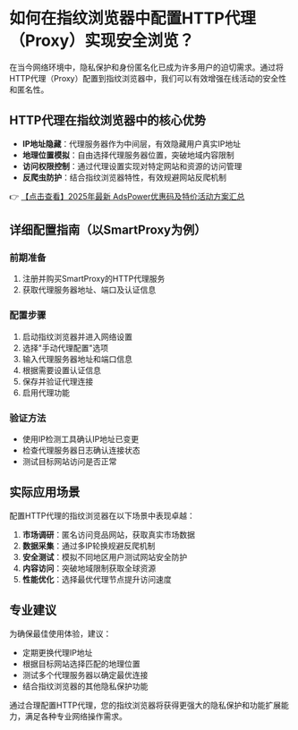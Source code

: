 # 如何在指纹浏览器中配置HTTP代理（Proxy）实现安全浏览？

在当今网络环境中，隐私保护和身份匿名化已成为许多用户的迫切需求。通过将HTTP代理（Proxy）配置到指纹浏览器中，我们可以有效增强在线活动的安全性和匿名性。

## HTTP代理在指纹浏览器中的核心优势

- **IP地址隐藏**：代理服务器作为中间层，有效隐藏用户真实IP地址
- **地理位置模拟**：自由选择代理服务器位置，突破地域内容限制
- **访问权限控制**：通过代理设置实现对特定网站和资源的访问管理
- **反爬虫防护**：结合指纹浏览器特性，有效规避网站反爬机制

👉 [【点击查看】2025年最新 AdsPower优惠码及特价活动方案汇总](https://bit.ly/adspower_free)

## 详细配置指南（以SmartProxy为例）

### 前期准备
1. 注册并购买SmartProxy的HTTP代理服务
2. 获取代理服务器地址、端口及认证信息

### 配置步骤
1. 启动指纹浏览器并进入网络设置
2. 选择"手动代理配置"选项
3. 输入代理服务器地址和端口信息
4. 根据需要设置认证信息
5. 保存并验证代理连接
6. 启用代理功能

### 验证方法
- 使用IP检测工具确认IP地址已变更
- 检查代理服务器日志确认连接状态
- 测试目标网站访问是否正常

## 实际应用场景

配置HTTP代理的指纹浏览器在以下场景中表现卓越：

1. **市场调研**：匿名访问竞品网站，获取真实市场数据
2. **数据采集**：通过多IP轮换规避反爬机制
3. **安全测试**：模拟不同地区用户测试网站安全防护
4. **内容访问**：突破地域限制获取全球资源
5. **性能优化**：选择最优代理节点提升访问速度

## 专业建议

为确保最佳使用体验，建议：
- 定期更换代理IP地址
- 根据目标网站选择匹配的地理位置
- 测试多个代理服务器以确定最优连接
- 结合指纹浏览器的其他隐私保护功能

通过合理配置HTTP代理，您的指纹浏览器将获得更强大的隐私保护和功能扩展能力，满足各种专业网络操作需求。